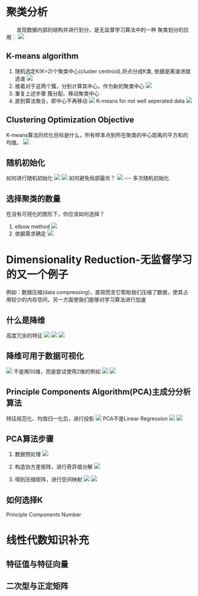 # 聚类分析
&emsp;&emsp;发现数据内部的结构并进行划分，是无监督学习算法中的一种
聚类划分的应用：
![](./image/2022-10-11-16-40-37.png)
## K-means algorithm
1. 随机选定K(K=2)个聚类中心(cluster centroid),将点分成K类, 依据是离谁进就选谁
![](./image/2022-10-11-16-46-28.png)
2. 接着对于这两个簇，分别计算其中心，作为新的聚类中心
   ![](./image/2022-10-11-16-49-34.png)
3. 重复上述步骤 簇分配、移动聚类中心
4. 直到算法聚合，即中心不再移动
   ![](./image/2022-10-11-16-51-55.png)
K-means for not well seperated data
![](./image/2022-10-11-16-59-00.png)

## Clustering Optimization Objective
K-means算法的优化目标是什么，所有样本点到所在聚类的中心距离的平方和的均值。
![](./image/2022-10-11-20-58-42.png)

## 随机初始化
如何进行随机初始化
![](./image/2022-10-11-21-08-00.png)
![](./image/2022-10-11-21-08-57.png)
如何避免局部最优？
![](./image/2022-10-11-21-11-34.png)
--- 多次随机初始化
## 选择聚类的数量
在没有可视化的图形下，你应该如何选择？
1. elbow method
   ![](./image/2022-10-11-21-19-22.png)
2. 依据需求确定
   ![](./image/2022-10-11-21-21-03.png)

# Dimensionality Reduction-无监督学习的又一个例子
例如：数据压缩(data compressing)，直观而言它帮助我们压缩了数据，使其占用较少的内存空间，另一方面使我们能够对学习算法进行加速

## 什么是降维
高度冗余的特征
![](./image/2022-10-11-21-31-28.png)
![](./image/2022-10-11-21-34-14.png)
![](./image/2022-10-11-21-37-17.png)

## 降维可用于数据可视化
![](./image/2022-10-11-21-41-26.png)
不是用50维，而是尝试使用2维的例如
![](./image/2022-10-11-21-42-44.png)
![](./image/2022-10-11-21-47-58.png)

## Principle Components Algorithm(PCA)主成分分析算法
特征规范化、均值归一化后，进行投影
![](./image/2022-10-12-10-17-56.png)
PCA不是Linear Regression
![](./image/2022-10-12-10-20-28.png)
![](./image/2022-10-12-10-20-43.png)

## PCA算法步骤
1. 数据预处理
   ![](./image/2022-10-12-10-31-46.png)

2. 构造协方差矩阵，进行奇异值分解
   ![](./image/2022-10-12-10-48-16.png)

3. 得到压缩矩阵，进行空间映射
   ![](./image/2022-10-12-10-52-31.png)
   ![](./image/2022-10-12-10-58-53.png)

## 如何选择K
Principle Components Number

# 线性代数知识补充
## 特征值与特征向量

## 二次型与正定矩阵


 